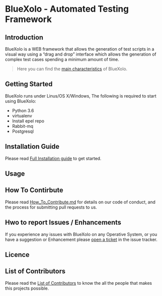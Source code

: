 # BlueXolo - Automated Testing Framework

## Introduction

BlueXolo is a WEB framework that allows the generation of test scripts in a visual way using a “drag and drop” interface which allows the generation of complex test cases spending a minimum amount of time. 

> Here you can find the [main characteristics](https://github.com/IBM/BlueXolo/blob/master/Main_Characteristics.md) of BlueXolo.

## Getting Started

BlueXolo runs under Linus/OS X/Windows, The following is required to start using BlueXolo:

- Python 3.6
- virtualenv
- Install epel repo
- Rabbit-mq
- Postgresql

## Installation Guide

Please read [Full Installation guide](https://github.com/IBM/BlueXolo/blob/master/INSTALL.md) to get started.

## Usage

## How To Contirbute

Please read [How_To_Contribute.md](https://github.com/IBM/BlueXolo/blob/master/How_To_Contribute.md) for details on our code of conduct, and the process for submitting pull requests to us.

## Hwo to report Issues / Enhancements

If you experience any issues with BlueXolo on any Operative System, or you have a suggestion or Enhancement please [open a ticket](https://github.com/IBM/BlueXolo/issues/new/choose) in the issue tracker.

## Licence

## List of Contributors

Please read the [List of Contributors](https://github.com/IBM/BlueXolo/blob/master/CONTRIBUTORS_LIST) to know the all the people that makes this projects possible.
